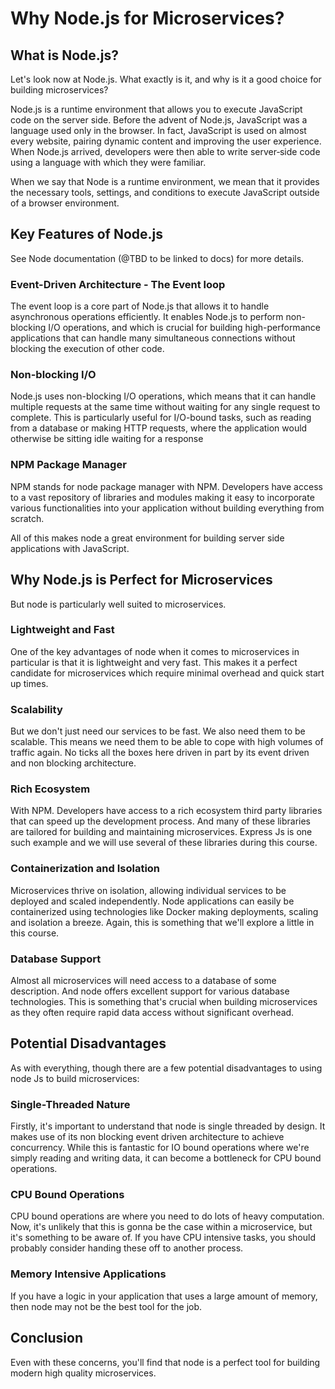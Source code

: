 # Why Node.js for Microservices?

## What is Node.js?

Let's look now at Node.js. What exactly is it, and why is it a good choice for building microservices?

Node.js is a runtime environment that allows you to execute JavaScript code on the server side. Before the advent of Node.js, JavaScript was a language used only in the browser. In fact, JavaScript is used on almost every website, pairing dynamic content and improving the user experience. When Node.js arrived, developers were then able to write server‑side code using a language with which they were familiar.

When we say that Node is a runtime environment, we mean that it provides the necessary tools, settings, and conditions to execute JavaScript outside of a browser environment.

## Key Features of Node.js

See Node documentation (@TBD to be linked to docs) for more details.

### Event-Driven Architecture - The Event loop

The event loop is a core part of Node.js that allows it to handle asynchronous operations efficiently. It enables Node.js to perform non-blocking I/O operations, and which is crucial for building high-performance applications that can handle many simultaneous connections without blocking the execution of other code.

### Non-blocking I/O

Node.js uses non-blocking I/O operations, which means that it can handle multiple requests at the same time without waiting for any single request to complete. This is particularly useful for I/O-bound tasks, such as reading from a database or making HTTP requests, where the application would otherwise be sitting idle waiting for a response

### NPM Package Manager

NPM stands for node package manager with NPM. Developers have access to a vast repository of libraries and modules making it easy to incorporate various functionalities into your application without building everything from scratch.

All of this makes node a great environment for building server side applications with JavaScript.

## Why Node.js is Perfect for Microservices

But node is particularly well suited to microservices.

### Lightweight and Fast

One of the key advantages of node when it comes to microservices in particular is that it is lightweight and very fast. This makes it a perfect candidate for microservices which require minimal overhead and quick start up times.

### Scalability

But we don't just need our services to be fast. We also need them to be scalable. This means we need them to be able to cope with high volumes of traffic again. No ticks all the boxes here driven in part by its event driven and non blocking architecture.

### Rich Ecosystem

With NPM. Developers have access to a rich ecosystem third party libraries that can speed up the development process. And many of these libraries are tailored for building and maintaining microservices. Express Js is one such example and we will use several of these libraries during this course.

### Containerization and Isolation

Microservices thrive on isolation, allowing individual services to be deployed and scaled independently. Node applications can easily be containerized using technologies like Docker making deployments, scaling and isolation a breeze. Again, this is something that we'll explore a little in this course.

### Database Support

Almost all microservices will need access to a database of some description. And node offers excellent support for various database technologies. This is something that's crucial when building microservices as they often require rapid data access without significant overhead.

## Potential Disadvantages

As with everything, though there are a few potential disadvantages to using node Js to build microservices:

### Single-Threaded Nature

Firstly, it's important to understand that node is single threaded by design. It makes use of its non blocking event driven architecture to achieve concurrency. While this is fantastic for IO bound operations where we're simply reading and writing data, it can become a bottleneck for CPU bound operations.

### CPU Bound Operations

CPU bound operations are where you need to do lots of heavy computation. Now, it's unlikely that this is gonna be the case within a microservice, but it's something to be aware of. If you have CPU intensive tasks, you should probably consider handing these off to another process.

### Memory Intensive Applications

If you have a logic in your application that uses a large amount of memory, then node may not be the best tool for the job.

## Conclusion

Even with these concerns, you'll find that node is a perfect tool for building modern high quality microservices.
